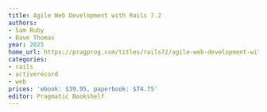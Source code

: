 ```yaml
---
title: Agile Web Development with Rails 7.2
authors:
- Sam Ruby
- Dave Thomas
year: 2025
home_url: https://pragprog.com/titles/rails72/agile-web-development-with-rails-7-2/
categories:
- rails
- activerecord
- web
prices: 'ebook: $39.95, paperbook: $74.75'
editor: Pragmatic Bookshelf
---
```

